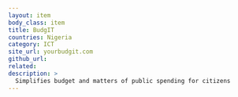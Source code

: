 ```yaml
---
layout: item
body_class: item
title: BudgIT
countries: Nigeria
category: ICT
site_url: yourbudgit.com
github_url: 
related: 
description: >
  Simplifies budget and matters of public spending for citizens
---
```

